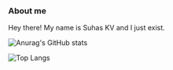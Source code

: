### About me

 Hey there! My name is Suhas KV and I just exist.

![Anurag's GitHub stats](https://github-readme-stats.vercel.app/api?username=suhaskv1&show_icons=true&theme=solarized-dark)

![Top Langs](https://github-readme-stats.vercel.app/api/top-langs/?username=suhaskv1&layout=compact&theme=solarized-dark)
